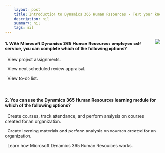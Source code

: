 ```yaml
---
    layout: post
    title: Introduction to Dynamics 365 Human Resources - Test your knowledge
    description: nil
    summary: nil
    tags: nil
---
```



 <a target="_blank" href="https://docs.microsoft.com/en-us/learn/modules/introduction-dynamics-365-human-resources/6-knowledge-check/"><i class="fas fa-external-link-alt"></i> </a>
 <img align="right" src="https://docs.microsoft.com/en-us/learn/achievements/introduction-to-dynamics-365-human-resources.svg">
####  1. With Microsoft Dynamics 365 Human Resources employee self-service, you can complete which of the following options?


<i class='far fa-square'></i> &nbsp;&nbsp;View project assignments.

<i class='fas fa-check-square' style='color: Dodgerblue;'></i> &nbsp;&nbsp;View next scheduled review appraisal.

<i class='far fa-square'></i> &nbsp;&nbsp;View to-do list.
<br />
<br />
<br />

####  2. You can use the Dynamics 365 Human Resources learning module for which of the following options?


<i class='fas fa-check-square' style='color: Dodgerblue;'></i> &nbsp;&nbsp;Create courses, track attendance, and perform analysis on courses created for an organization.

<i class='far fa-square'></i> &nbsp;&nbsp;Create learning materials and perform analysis on courses created for an organization.

<i class='far fa-square'></i> &nbsp;&nbsp;Learn how Microsoft Dynamics 365 Human Resources works.
<br />
<br />
<br />
